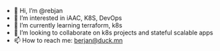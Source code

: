 - 👋 Hi, I’m @rebjan
- 👀 I’m interested in iAAC, K8S, DevOps
- 🌱 I’m currently learning terraform, k8s
- 💞️ I’m looking to collaborate on k8s projects and stateful scalable apps
- 📫 How to reach me: berjan@duck.mn

<!---
rebjan/rebjan is a ✨ special ✨ repository because its `README.md` (this file) appears on your GitHub profile.
You can click the Preview link to take a look at your changes.
--->
